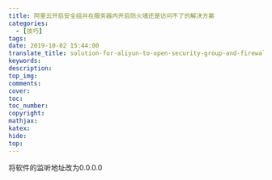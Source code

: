 ```yaml
---
title: 阿里云开启安全组并在服务器内开启防火墙还是访问不了的解决方案
categories:
  - [技巧]
tags:
date: 2019-10-02 15:44:00
translate_title: solution-for-aliyun-to-open-security-group-and-firewall-in-server
keywords:
description:
top_img: 
comments:
cover: 
toc:
toc_number:
copyright:
mathjax:
katex:
hide:
top:
---
```

将软件的监听地址改为0.0.0.0